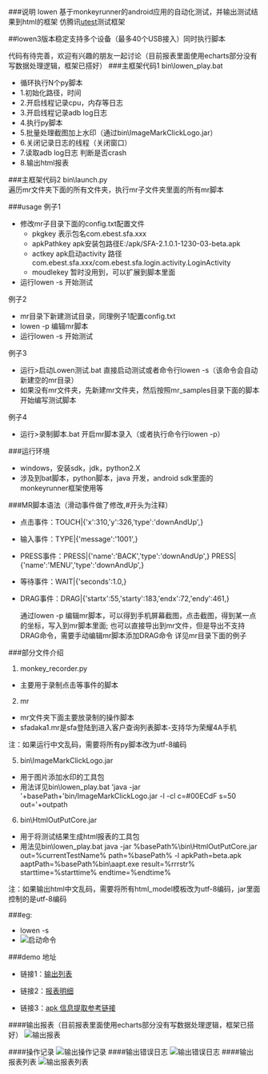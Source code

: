 ###说明
lowen 基于monkeyrunner的android应用的自动化测试，并输出测试结果到html的框架
仿腾讯[utest](http://auto.utest.qq.com/)测试框架

##lowen3版本稳定支持多个设备（最多40个USB接入）同时执行脚本

代码有待完善，欢迎有兴趣的朋友一起讨论（目前报表里面使用echarts部分没有写数据处理逻辑，框架已搭好）
###主框架代码1
bin\lowen_play.bat
- 循环执行N个py脚本
- 1.初始化路径，时间
- 2.开启线程记录cpu，内存等日志
- 3.开启线程记录adb log日志
- 4.执行py脚本
- 5.批量处理截图加上水印（通过bin\ImageMarkClickLogo.jar）
- 6.关闭记录日志的线程（关闭窗口）
- 7.读取adb log日志 判断是否crash
- 8.输出html报表

###主框架代码2
bin\launch.py   
遍历mr文件夹下面的所有文件夹，执行mr子文件夹里面的所有mr脚本

###usage
例子1
- 修改mr子目录下面的config.txt配置文件
    + pkgkey 表示包名com.ebest.sfa.xxx
    + apkPathkey apk安装包路径E:/apk/SFA-2.1.0.1-1230-03-beta.apk
    + actkey apk启动activity 路径com.ebest.sfa.xxx/com.ebest.sfa.login.activity.LoginActivity
    + moudlekey 暂时没用到，可以扩展到脚本里面
- 运行lowen -s 开始测试

例子2
- mr目录下新建测试目录，同理例子1配置config.txt
- lowen -p 编辑mr脚本
- 运行lowen -s 开始测试

例子3
- 运行>启动Lowen测试.bat 直接启动测试或者命令行lowen -s（该命令会自动新建空的mr目录）
- 如果没有mr文件夹，先新建mr文件夹，然后按照mr_samples目录下面的脚本开始编写测试脚本

例子4
- 运行>录制脚本.bat 开启mr脚本录入（或者执行命令行lowen -p）


	
###运行环境
- windows，安装sdk，jdk，python2.X
- 涉及到bat脚本，python脚本，java 开发，android sdk里面的monkeyrunner框架使用等

###MR脚本语法（滑动事件做了修改,#开头为注释）
- 点击事件：TOUCH|{'x':310,'y':326,'type':'downAndUp',}
- 输入事件：TYPE|{'message':'1001',}
- PRESS事件：PRESS|{'name':'BACK','type':'downAndUp',} PRESS|{'name':'MENU','type':'downAndUp',}
- 等待事件：WAIT|{'seconds':1.0,}
- DRAG事件：DRAG|{'startx':55,'starty':183,'endx':72,'endy':461,}

	通过lowen -p 编辑mr脚本，可以得到手机屏幕截图，点击截图，得到某一点的坐标，写入到mr脚本里面;
	也可以直接导出到mr文件，但是导出不支持DRAG命令，需要手动编辑mr脚本添加DRAG命令
	详见mr目录下面的例子
	
###部分文件介绍
1. monkey_recorder.py
  -  主要用于录制点击等事件的脚本

2. mr
  -  mr文件夹下面主要放录制的操作脚本
  -  sfadaka1.mr是sfa登陆到进入客户查询列表脚本-支持华为荣耀4A手机

注：如果运行中文乱码，需要将所有py脚本改为utf-8编码


5. bin\ImageMarkClickLogo.jar
  -  用于图片添加水印的工具包
  -  用法详见bin\lowen_play.bat
	'java -jar '+basePath+'bin/ImageMarkClickLogo.jar -l -cl c=#00ECdF s=50 out='+outpath

6. bin\HtmlOutPutCore.jar  
  -  用于将测试结果生成html报表的工具包
  -  用法见bin\lowen_play.bat
	java -jar %basePath%\bin\HtmlOutPutCore.jar   out=%currentTestName% path=%basePath% -l apkPath=beta.apk aaptPath=%basePath%bin\aapt.exe result=%rrrstr% starttime=%starttime% endtime=%endtime%

注：如果输出html中文乱码，需要将所有html_model模板改为utf-8编码，jar里面控制的是utf-8编码

###eg:
  -  lowen -s
  -  ![启动命令](http://jixieshi999.github.io/lowen/cmd.jpg )



###demo 地址

- 链接1：[输出列表](http://jixieshi999.github.io/lowen/out/ )

- 链接2：[报表明细](http://jixieshi999.github.io/lowen/out/20160112_162509_SFA/sh.htm)
	
- 链接3：[apk 信息提取参考链接](http://energykey.iteye.com/blog/1856173)

####输出报表（目前报表里面使用echarts部分没有写数据处理逻辑，框架已搭好）
![输出报表](http://jixieshi999.github.io/lowen/detail.jpg )

####操作记录
![输出操作记录](http://jixieshi999.github.io/lowen/pic.jpg )
####输出错误日志
![输出错误日志](http://jixieshi999.github.io/lowen/log.jpg )
####输出报表列表
![输出报表列表](http://jixieshi999.github.io/lowen/list.jpg )
